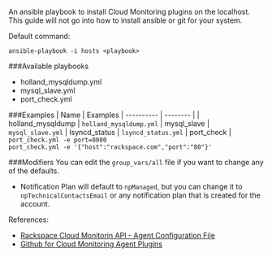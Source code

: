 An ansible playbook to install Cloud Monitoring plugins on the localhost.   This guide will not go into how to install ansible or git for your system.

Default command:

```ansible-playbook -i hosts <playbook>```

###Available playbooks 
- holland_mysqldump.yml
- mysql_slave.yml
- port_check.yml

###Examples
| Name | Examples
| ---------- | -------- |
| holland_mysqldump | `holland_mysqldump.yml`
| mysql_slave | `mysql_slave.yml`
| lsyncd_status | `lsyncd_status.yml`
| port_check | `port_check.yml -e port=8080` <br> `port_check.yml -e '{"host":"rackspace.com","port":"80"}'`

###Modifiers
You can edit the `group_vars/all` file if you want to change any of the defaults.  
- Notification Plan will default to `npManaged`, but you can change it to `npTechnicalContactsEmail` or any notification plan that is created for the account.

References:
- [Rackspace Cloud Monitorin API - Agent Configuration File](http://docs.rackspace.com/cm/api/v1.0/cm-devguide/content/install-configure.html#agent-config-file)
- [Github for Cloud Monitoring Agent Plugins](https://github.com/racker/rackspace-monitoring-agent-plugins-contrib)
